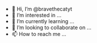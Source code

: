 - 👋 Hi, I’m @bravethecatyt
- 👀 I’m interested in ...
- 🌱 I’m currently learning ...
- 💞️ I’m looking to collaborate on ...
- 📫 How to reach me ...

<!---
bravethecatyt/bravethecatyt is a ✨ special ✨ repository because its `README.md` (this file) appears on your GitHub profile.
You can click the Preview link to take a look at your changes.
--->

